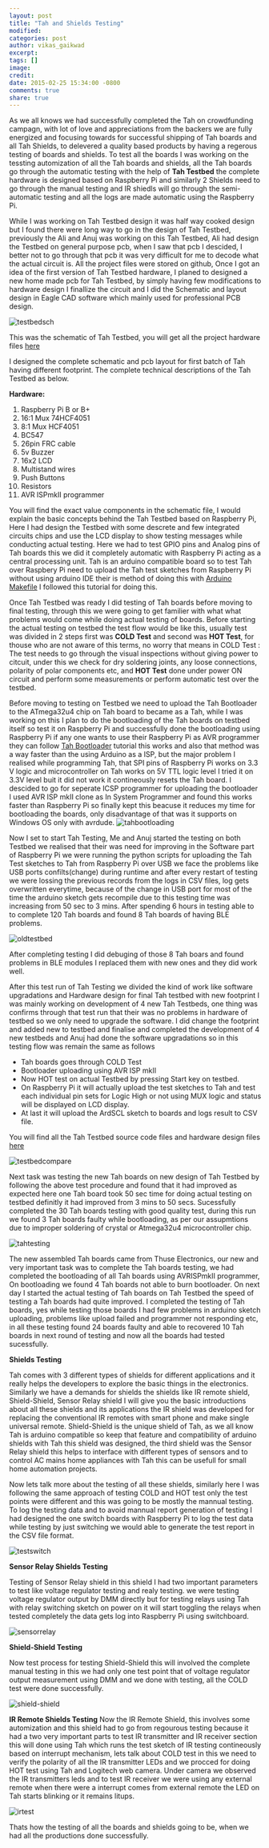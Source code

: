 ```yaml
---
layout: post
title: "Tah and Shields Testing"
modified:
categories: post
author: vikas_gaikwad
excerpt:
tags: []
image:
credit:
date: 2015-02-25 15:34:00 -0800
comments: true
share: true
---
```


As we all knows we had successfully completed the Tah on crowdfunding campagn, with lot of love and appreciations from the backers we are fully energized and focusing towards for successful shipping of Tah boards and all Tah Shields, to delevered a quality based products by having a regerous testing of boards and shields. To test all the boards I was working on the tessting automization of all the Tah boards and shields, all the Tah boards go through the automatic testing with the help of **Tah Testbed** the complete hardware is designed based on Raspberry Pi and similarly 2 Shields need to go through the manual testing and IR shiedls will go through the semi-automatic testing and all the logs are made automatic using the Raspberry Pi.
		
While I was working on Tah Testbed design it was half way cooked design but I found there were long way to go in the design of Tah Testbed, previously the Ali and Anuj was working on this Tah Testbed, Ali had design the Testbed on general purpose pcb, when I saw that pcb I descided, I better not to go through that pcb it was very difficult for me to decode what the actual circuit is. All the project files were stored on github, Once I got an idea  of the first version of Tah Testbed hardware, I planed to designed a new home made pcb for Tah Testbed, by simply having few modifications to hardware design I finallize the circuit and I did the Schematic and layout design in Eagle CAD software which mainly used for professional PCB design.

![testbedsch](https://cloud.githubusercontent.com/assets/8414343/6222256/75e543d0-b676-11e4-98ad-55986bbfd3f3.png)

This was the schematic of Tah Testbed, you will get all the project hardware files [here](https://github.com/tah-io/Tah_Testbed/tree/master/Hardware)

I designed the complete schematic and pcb layout for first batch of Tah having different footprint. The complete technical descriptions of the Tah Testbed as below.

**Hardware:**


1. Raspberry Pi B or B+  
2. 16:1 Mux 74HCF4051  
3. 8:1 Mux HCF4051  
4. BC547  
5. 26pin FRC cable  
6. 5v Buzzer  
7. 16x2 LCD  
8. Multistand wires  
9. Push Buttons  
10. Resistors  
11. AVR ISPmkII programmer  


You will find the exact value components in the schematic file, I would explain the basic concepts behind the Tah Testbed based on Raspberry Pi, Here I had design the Testbed with some descrete and few integrated circuits chips and use the LCD display to show testing messages while conducting actual testing. Here we had to test GPIO pins and Analog pins of Tah boards this we did it completely automatic with Raspberry Pi acting as a central processing unit. Tah is an arduino compatible board so to test Tah over Raspbery Pi need to upload the Tah test sketches from Raspberry Pi without using arduino IDE their is method of doing this with [Arduino Makefile](http://www.linuxcircle.com/2013/05/15/programming-and-uploading-arduino-sketch-without-ide/) I followed this tutorial for doing this.

Once Tah Testbed was ready I did testing of Tah boards before moving to final testing, through this we were going to get familier with what what problems would come while doing actual testing of boards. Before starting the actual testing on testbed the test flow would be like this, usually test was divided in 2 steps first was **COLD Test** and second was **HOT Test**, for thouse who are not aware of this terms, no worry that means in COLD Test : The test needs to go through the visual inspections without giving power to citcuit, under this we check for dry soldering joints, any loose connections, polarity of polar components etc, and **HOT Test** done under power ON circuit and perform some measurements or perform automatic test over the testbed.

Before moving to testing on Testbed we need to upload the Tah Bootloader to the ATmega32u4 chip on Tah board to became as a Tah, while I was working on this I plan to do the bootloading of the Tah boards on testbed itself so test it on Raspberry Pi and successfully done the bootloading using Raspberry Pi if any one wants to use their Raspberry Pi as AVR programmer they can follow [Tah Bootloader](http://docs.tah.io/examples/tah-bootloader/) tutorial this works and also that method was a way faster than the using Arduino as a ISP, but the major problem I realised while programming Tah, that SPI pins of Raspberry Pi works on 3.3 V logic and microcontroller on Tah works on 5V TTL logic level I tried it on 3.3V level buit it did not work it contineously resets the Tah board. I descided to go for seperate ICSP programmer for uploading the bootloader I used AVR ISP mkII clone as In System Programmer and found this works faster than Raspberry Pi so finally kept this beacuse it reduces my time for bootloading the boards, only disadvantage of that was it supports on Windows OS only with avrdude.
![tahbootloading](https://cloud.githubusercontent.com/assets/8414343/6124556/792ab990-b134-11e4-8b58-f81bc3b00e59.jpg)

  
Now I set to start Tah Testing, Me and Anuj started the testing on both Testbed we realised that their was need for improving in the Software part of Raspberry Pi we were running the python scripts for uploading the Tah Test sketches to Tah from Raspberry Pi over USB we face the problems like USB ports confilts(change) during runtime and after every restart of testing we were lossing the previous records from the logs in CSV files, log gets overwritten everytime, because of the change in USB port for most of the time the arduino sketch gets recompile due to this testing time was increasing from 50 sec to 3 mins. After spending 6 hours in testing able to to complete 120 Tah boards and found 8 Tah boards of having BLE problems.

![oldtestbed](https://cloud.githubusercontent.com/assets/8414343/6124982/f19b4a40-b137-11e4-931b-451fab090100.jpg)
 
After completing testing I did debuging of those 8 Tah boars and found problems in BLE modules I replaced them with new ones and they did work well.


After this test run of Tah Testing we divided the kind of work like software upgradations and Hardware design for final Tah testbed with new footprint I was mainly working on development of 4 new Tah Testbeds, one thing was confirms through that test run that their was no problems in hardware  of testbed so we only need to upgrade the software. I did change the footprint and added new to testbed and finalise and completed the development of 4 new testbeds and Anuj had done the software upgradations so in this testing flow was remain the same as follows

* Tah boards goes through COLD Test
* Bootloader uploading using AVR ISP mkII
* Now HOT test on actual Testbed by pressing Start key on testbed.
* On Raspberry Pi it will actually upload the test sketches to Tah and test each individual pin sets for Logic High or not using MUX logic   	and status will be displayed on LCD display.
* At last it will upload the ArdSCL sketch to boards and logs result to CSV file.

You will find all the Tah Testbed source code files and hardware design files [here](https://github.com/tah-io/Tah_Testbed)

![testbedcompare](https://cloud.githubusercontent.com/assets/8414343/6125009/0c270d36-b138-11e4-8347-c29e112403fc.jpg)


Next task was testing the new Tah boards on new design of Tah Testbed by following the above test procedure and found that it had improved as expected here one Tah board took 50 sec time for doing actual testing on testbed definitly it had improved from 3 mins to 50 secs. Sucessfully completed the 30 Tah boards testing with good quality test, during this run we found 3 Tah boards faulty while bootloading, as per our assupmtions due to improper soldering of crystal or Atmega32u4 microcontroller chip.

![tahtesting](https://cloud.githubusercontent.com/assets/8414343/6125025/26b91518-b138-11e4-88a7-6f5cafb4cbba.jpg)

The new assembled Tah boards came from Thuse Electronics, our new and very important task was to complete the Tah boards testing, we had completed the bootloading of all Tah boards using AVRISPmkII programmer, On bootloading we found 4 Tah boards not able to burn bootloader. On next day I started the actual testing of Tah boards on Tah Testbed the speed of testing a Tah boards had quite improved. I completed the testing of Tah boards, yes while testing those boards I had few problems in arduino sketch uploading, problems like upload failed and programmer not responding etc, in all these testing found 24 boards faulty and able to recovered 10 Tah boards in next round of testing and now all the boards had tested sucessfully.

**Shields Testing**

Tah comes with 3 different types of shields for different applications and it really helps the developers to explore the basic things in the electronics. Similarly we have a demands for shields the shields like IR remote shield, Shield-Shield, Sensor Relay shield I will give you the basic introductions about all these shields and its applications the IR shield was developed for replacing the conventional IR remotes with smart phone and make single universal remote. Shield-Shield is the unique shield of Tah, as we all know Tah is arduino compatible so keep that feature and compatibility of arduino shields with Tah this shield was designed, the third shield was the Sensor Relay shield this helps to interface with different types of sensors and to control AC mains home appliances with Tah this can be usefull for small home automation projects.

Now lets talk more about the testing of all these shields, similarly here I was following the same approach of testing COLD and HOT test only the test points were different and this was going to be mostly the mannual testing. To log the testing data and to avoid mannual report generation of testing I had designed the one switch boards with Raspberry Pi to log the test data while testing by just switching we would able to generate the test report in the CSV file format.

![testswitch](https://cloud.githubusercontent.com/assets/8414343/6125056/5b0828d6-b138-11e4-983f-0763977a0d30.jpg)

**Sensor Relay Shields Testing**

Testing of Sensor Relay shield in this shield I had two important parameters to test like voltage regulator testing and realy testing. we were testing voltage regulator output by DMM directly but for testing relays using Tah with relay switching sketch on power on it will start toggling the relays when tested completely the data gets log into Raspberry Pi using switchboard.

![sensorrelay](https://cloud.githubusercontent.com/assets/8414343/6125090/b559b4b2-b138-11e4-989d-a6d787ef087c.jpg)

**Shield-Shield Testing**

Now test process for testing Shield-Shield this will involved the complete manual testing in this we had only one test point that of voltage regulator output measurement using DMM and we done with testing, all the COLD test were done successfully.

![shield-shield](https://cloud.githubusercontent.com/assets/8414343/6125093/cab4b0a0-b138-11e4-989a-4e5343d600d0.jpg)

**IR Remote Shields Testing**
Now the IR Remote Shield, this involves some automization and this shield had to go from regourous testing because it had a two very important parts to test IR transmitter and IR receiver section this will done using Tah which runs the test sketch of IR testing contineously based on interrupt mechanism, lets talk about COLD test in this we need to verify the polarity of all the IR transmitter LEDs and we procced for doing HOT test using Tah and Logitech web camera. Under camera we observed the IR transmitters leds and to test IR receiver we were using any external remote when there were a interrupt comes from external remote the LED on Tah starts blinking or it remains litups.

![irtest](https://cloud.githubusercontent.com/assets/8414343/6125107/e757c990-b138-11e4-9118-6006f9cc0b8d.jpg)

Thats how the testing of all the boards and shields going to be, when we had all the productions done successfully.
